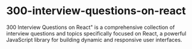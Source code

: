 # 300-interview-questions-on-react
300 Interview Questions on React" is a comprehensive collection of interview questions and topics specifically focused on React, a powerful JavaScript library for building dynamic and responsive user interfaces.
